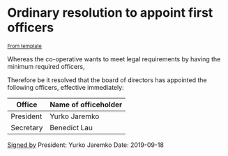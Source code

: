 <!-- Title: -->
# Ordinary resolution to appoint first officers

<sup>[From template][template]</sup>

<!-- Preamble: -->
Whereas the co-operative wants to meet legal requirements by having the minimum required officers,

<!-- Resolution: -->
Therefore be it resolved that the board of directors has appointed the following officers, effective immediately:

| Office    | Name of officeholder |
|-----------|----------------------|
| President | Yurko Jaremko        |
| Secretary | Benedict Lau         |

[Signed by][sigfile] President: Yurko Jaremko
Date: 2019-09-18

<!-- Links -->
   [template]: -resolution-xxx.md
   [sigfile]: resolution-001.md.yurkowashere.asc
